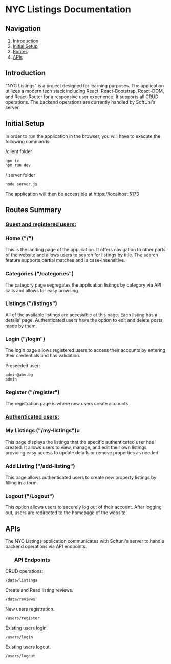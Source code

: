 # NYC Listings Documentation

## Navigation

1. [Introduction](#introduction)
2. [Initial Setup](#initial-setup)
3. [Routes](#pages)
4. [APIs](#apis)

## Introduction

"NYC Listings" is a project designed for learning purposes. The application utilizes a modern tech stack including React, React-Bootstrap, React-DOM, and React-Router for a responsive user experience. It supports all CRUD operations. The backend operations are currently handled by SoftUni's server.

## Initial Setup

In order to run the application in the browser, you will have to execute the following commands:

/client folder

```
npm ic
npm run dev
```

/ server folder

```
node server.js
```

The application will then be accessible at https://localhost:5173

## Routes Summary

### <u>Guest and registered users:</u>

### Home ("/")

This is the landing page of the application. It offers navigation to other parts of the website and allows users to search for listings by title. The search feature supports partial matches and is case-insensitive.

### Categories ("/categories")

The category page segregates the application listings by category via API calls and allows for easy browsing.

### Listings ("/listings")

All of the available listings are accessible at this page. Each listing has a details' page. Authenticated users have the option to edit and delete posts made by them.

### Login ("/login")

The login page allows registered users to access their accounts by entering their credentials and has validation.

Preseeded user:

```
admin@abv.bg
admin
```

### Register ("/register")

The registration page is where new users create accounts.

### <u>Authenticated users:</u>

### My Listings ("/my-listings")u

This page displays the listings that the specific authenticated user has created. It allows users to view, manage, and edit their own listings, providing easy access to update details or remove properties as needed.

### Add Listing ("/add-listing")

This page allows authenticated users to create new property listings by filling in a form.

### Logout ("/Logout")

This option allows users to securely log out of their account. After logging out, users are redirected to the homepage of the website.

## APIs

The NYC Listings application communicates with Softuni's server to handle backend operations via API endpoints.

### <ul>API Endpoints</ul>

CRUD operations:

```
/data/listings
```

Create and Read listing reviews.

```
/data/reviews
```

New users registration.

```
/users/register
```

Existing users login.

```
/users/login
```

Existing users logout.

```
/users/logout
```
